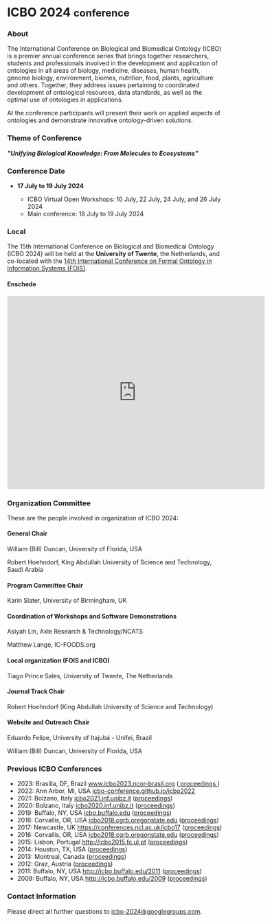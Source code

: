 <br>
<h1> ICBO 2024 <small>conference</small></h1>

### About 

The International Conference on Biological and Biomedical Ontology
(ICBO) is a premier annual conference series that brings together
researchers, students and professionals involved in the development
and application of ontologies in all areas of biology, medicine,
diseases, human health, genome biology, environment, biomes,
nutrition, food, plants, agriculture and others. Together, they
address issues pertaining to coordinated development of ontological
resources, data standards, as well as the optimal use of ontologies in
applications.

At the conference participants will present their work on applied
aspects of ontologies and demonstrate innovative ontology-driven
solutions.

### Theme of Conference 

<i> <b> "Unifying Biological Knowledge: From Molecules to Ecosystems" </b> </i>

### Conference Date 

<ul>
<li><b>17 July to 19 July 2024</b></li>
<ul>
<li>ICBO Virtual Open Workshops: 10 July, 22 July, 24 July, and 26 July 2024</li>
<li>Main conference: 18 July to 19 July 2024</li>
</ul>
</ul>

### Local

The 15th International Conference on Biological and Biomedical
Ontology (ICBO 2024) will be held at the <b>University of Twente</b>,
the Netherlands, and co-located with the <a
href="https://www.utwente.nl/en/eemcs/fois2024/">14th International
Conference on Formal Ontology in Information Systems (FOIS)</a>.

<h4><b>Enschede</b></h4>

<iframe
src="https://www.google.com/maps/embed?pb=!1m18!1m12!1m3!1d2443.205343783129!2d6.84721507744324!3d52.23965377198911!2m3!1f0!2f0!3f0!3m2!1i1024!2i768!4f13.1!3m3!1m2!1s0x47b813d992e2ab01%3A0x790b33d6b663608f!2sUniversity%20of%20Twente!5e0!3m2!1sen!2ssa!4v1706722502304!5m2!1sen!2ssa"
width="600" height="450" style="border:0;" allowfullscreen=""
loading="lazy" referrerpolicy="no-referrer-when-downgrade"></iframe>

### Organization Committee

<p>These are the people involved in organization of ICBO 2024:</p>

<h4><b>General Chair</b></h4>
<p>William (Bill) Duncan, University of Florida, USA</p>
<p>Robert Hoehndorf, King Abdullah University of Science and
Technology, Saudi Arabia</p>

<h4><b>Program Committee Chair</b></h4>
<p>Karin Slater, University of Birmingham, UK</p>

<h4><b>Coordination of Workshops and Software Demonstrations</b></h4>
<p>Asiyah Lin, Axle Research & Technology/NCATS</p>
<p>Matthew Lange, IC-FOODS.org</p>

<h4><b>Local organization (FOIS and ICBO)</b></h4>
<p>Tiago Prince Sales, University of Twente, The Netherlands</p>

<h4><b>Journal Track Chair</b></h4>
<p>Robert Hoehndorf (King Abdullah University of Science and Technology)</p>

<h4><b>Website and Outreach Chair</b></h4>
<p>Eduardo Felipe, University of Itajubá - Unifei, Brazil</p>
<p>William (Bill) Duncan, University of Florida, USA</p>

### Previous ICBO Conferences

<ul>
<li>2023: Brasilia, DF, Brazil 
<a href="https://www.icbo2023.ncor-brasil.org/index.html">www.icbo2023.ncor-brasil.org</a> (<a href="https://ceur-ws.org/Vol-3603/" target="_blank"> proceedings </a>)
</li>
<li>2022: Ann Arbor, MI, USA <a
href="https://icbo-conference.github.io/icbo2022/">icbo-conference.github.io/icbo2022</a></li>
<li>2021: Bolzano, Italy <a href="https://icbo2021.inf.unibz.it/">icbo2021.inf.unibz.it</a> (<a
href="http://ceur-ws.org/Vol-3073/">proceedings</a>)</li>
<li>2020: Bolzano, Italy <a href="https://icbo2020.inf.unibz.it/">icbo2020.inf.unibz.it</a> (<a
href="http://ceur-ws.org/Vol-2807/">proceedings</a>)</li>
<li>2019: Buffalo, NY, USA <a href="http://icbo.buffalo.edu/">icbo.buffalo.edu</a> (<a
href="http://ceur-ws.org/Vol-2931/">proceedings</a>)</li>
<li>2018: Corvallis, OR, USA <a
href="https://icbo2018.cgrb.oregonstate.edu/">icbo2018.cgrb.oregonstate.edu</a> (<a
href="http://ceur-ws.org/Vol-2285/">proceedings</a>)</li>
<li>2017: Newcastle, UK <a
href="https://conferences.ncl.ac.uk/icbo17/">https://conferences.ncl.ac.uk/icbo17</a> (<a
href="http://ceur-ws.org/Vol-2137/">proceedings</a>)</li>
<li>2016: Corvallis, OR, USA <a
href="https://icbo2016.cgrb.oregonstate.edu/">icbo2018.cgrb.oregonstate.edu</a> (<a
href="http://ceur-ws.org/Vol-1747/">proceedings</a>)</li>
<li>2015: Lisbon, Portugal <a href="http://icbo2015.fc.ul.pt/">http://icbo2015.fc.ul.pt</a> (<a
href="http://ceur-ws.org/Vol-1515/">proceedings</a>)</li>
<li>2014: Houston, TX, USA (<a href="http://ceur-ws.org/Vol-1327/">proceedings</a>)</li>
<li>2013: Montreal, Canada (<a href="http://ceur-ws.org/Vol-1060/">proceedings</a>)</li>
<li>2012: Graz, Austria (<a href="http://ceur-ws.org/Vol-897/">proceedings</a>)</li>
<li>2011: Buffalo, NY, USA <a href="http://icbo.buffalo.edu/2011/">http://icbo.buffalo.edu/2011</a> (<a
href="http://ceur-ws.org/Vol-833/">proceedings</a>)</li>
<li>2009: Buffalo, NY, USA <a href="http://icbo.buffalo.edu/2009/">http://icbo.buffalo.edu/2009</a> (<a
href="https://buffalo.box.com/shared/static/1vxdgn0r35auhzrswdy6kf1vscf7o32c.pdf">proceedings</a>)
</li>
</ul>

### Contact Information 

Please direct all further questions to <a href="mailto:icbo-2024@googlegroups.com">icbo-2024@googlegroups.com</a>.


